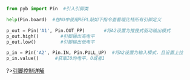 ```python
from pyb import Pin  #引入引脚类

help(Pin.board)  #在MU中使用REPL敲如下指令查看喵比特所有引脚定义

p_out = Pin('A1', Pin.OUT_PP)       #将A2设置为推挽式驱动输出模式
p_out.high()        #引脚输出高电平
p_out.low()         #引脚输出低电平

p_in = Pin('A2', Pin.IN, Pin.PULL_UP)  #将A2设置为输入模式，且设置上拉
p_in.value()      #获取I0的电平，0或者1

``` 

?>[引脚控制详解](micropython/detail/引脚详解)